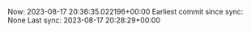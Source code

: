Now: 2023-08-17 20:36:35.022196+00:00 Earliest commit since sync: None Last sync: 2023-08-17 20:28:29+00:00
